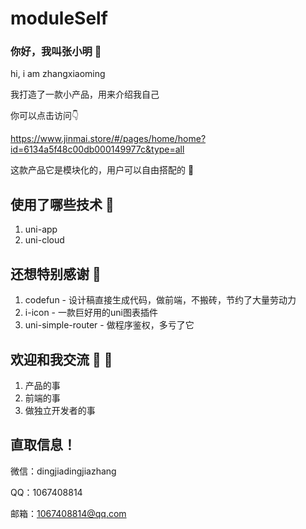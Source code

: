 # moduleSelf

### 你好，我叫张小明  👋
hi, i am zhangxiaoming

我打造了一款小产品，用来介绍我自己

你可以点击访问👇

https://www.jinmai.store/#/pages/home/home?id=6134a5f48c00db000149977c&type=all

这款产品它是模块化的，用户可以自由搭配的 💅

## 使用了哪些技术 👀
1. uni-app
2. uni-cloud

## 还想特别感谢 🙏
1. codefun - 设计稿直接生成代码，做前端，不搬砖，节约了大量劳动力
2. i-icon - 一款巨好用的uni图表插件
3. uni-simple-router - 做程序鉴权，多亏了它

## 欢迎和我交流 💪 💁
1. 产品的事
2. 前端的事
3. 做独立开发者的事

## 直取信息！
微信：dingjiadingjiazhang

QQ：1067408814

邮箱：1067408814@qq.com
